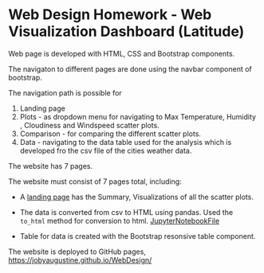 # Web Design Homework - Web Visualization Dashboard (Latitude)

Web page is developed with HTML, CSS and Bootstrap components.

The navigaton to different pages are done using the navbar component of bootstrap.

The navigation path is possible for
 1) Landing page
 2) Plots - as dropdown menu for navigating to Max Temperature, Humidity , Cloudiness and Windspeed scatter plots.
 3) Comparison - for comparing the different scatter plots.
 4) Data - navigating to the data table used for the analysis which is developed fro the csv file of the cities weather data.

The website has 7 pages.

The website must consist of 7 pages total, including:

* A [landing page](#index.html) has the Summary, Visualizations of all the scatter plots.
  
* The data is converted from csv to HTML using pandas. Used the `to_html` method for conversion to html. [JupyterNotebookFile](Convert_CSVtoHTML_Table.ipynb)

* Table for data is created with the Bootstrap resonsive table component.


The website is deployed to GitHub pages,  https://jobyaugustine.github.io/WebDesign/




